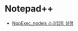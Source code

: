 ﻿# Notepad++
- [NppExec_nodejs 스크립트 실행](https://github.com/che-free/dev-note/blob/main/Notepad++/NppExec_nodejs%20%EC%8A%A4%ED%81%AC%EB%A6%BD%ED%8A%B8%20%EC%8B%A4%ED%96%89.md)

